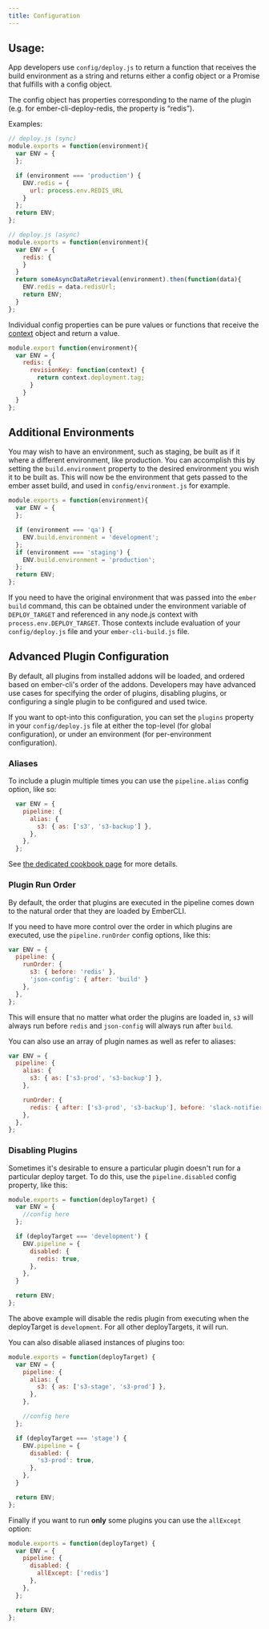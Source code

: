 ```yaml
---
title: Configuration
---
```


## Usage:

App developers use `config/deploy.js` to return a function that receives the build environment as a string and returns either a config object or a Promise that fulfills with a config object.

The config object has properties corresponding to the name of the plugin (e.g. for ember-cli-deploy-redis, the property is “redis”).

Examples:

```javascript
// deploy.js (sync)
module.exports = function(environment){
  var ENV = {
  };

  if (environment === 'production') {
    ENV.redis = {
      url: process.env.REDIS_URL
    }
  };
  return ENV;
};
```

```javascript
// deploy.js (async)
module.exports = function(environment){
  var ENV = {
    redis: {
    }
  }
  return someAsyncDataRetrieval(environment).then(function(data){
    ENV.redis = data.redisUrl;
    return ENV;
  }
};
```

Individual config properties can be pure values or functions that receive the [context](../deployment-context) object and return a value.

```javascript
module.export function(environment){
  var ENV = {
    redis: {
      revisionKey: function(context) {
        return context.deployment.tag;
      }
    }
  }
};
```

## Additional Environments

You may wish to have an environment, such as staging, be built as if it where a different environment, like production. You can accomplish this by setting the `build.environment` property to the desired environment you wish it to be built as. This will now be the environment that gets passed to the ember asset build, and used in `config/environment.js` for example.

```javascript
module.exports = function(environment){
  var ENV = {
  };

  if (environment === 'qa') {
    ENV.build.environment = 'development';
  };
  if (environment === 'staging') {
    ENV.build.environment = 'production';
  };
  return ENV;
};
```

If you need to have the original environment that was passed into the `ember build` command, this can be obtained under the environment variable of `DEPLOY_TARGET` and referenced in any node.js context with `process.env.DEPLOY_TARGET`. Those contexts include evaluation of your `config/deploy.js` file and your `ember-cli-build.js` file.

## Advanced Plugin Configuration

By default, all plugins from installed addons will be loaded, and
ordered based on ember-cli's order of the addons. Developers may have advanced use cases
for specifying the order of plugins, disabling plugins, or configuring a single plugin to
be configured and used twice.

If you want to opt-into this configuration, you can set the `plugins` property in your `config/deploy.js` file at either the top-level (for global configuration), or under an environment (for per-environment configuration).

### Aliases

To include a plugin multiple times you can use the `pipeline.alias` config option, like so:

```javascript
  var ENV = {
    pipeline: {
      alias: {
        s3: { as: ['s3', 's3-backup'] },
      },
    },
  };
```

See [the dedicated cookbook page](../including-a-plugin-twice) for more details.

### Plugin Run Order

By default, the order that plugins are executed in the pipeline comes down to the natural order that they are loaded by EmberCLI.

If you need to have more control over the order in which plugins are executed, use the `pipeline.runOrder` config options, like this:

```javascript
var ENV = {
  pipeline: {
    runOrder: {
      s3: { before: 'redis' },
      'json-config': { after: 'build' }
    },
  },
};
```

This will ensure that no matter what order the plugins are loaded in, `s3` will always run before `redis` and `json-config` will always run after `build`.

You can also use an array of plugin names as well as refer to aliases:

```javascript
var ENV = {
  pipeline: {
    alias: {
      s3: { as: ['s3-prod', 's3-backup'] },
    },

    runOrder: {
      redis: { after: ['s3-prod', 's3-backup'], before: 'slack-notifier' },
    },
  },
};
```

### Disabling Plugins

Sometimes it's desirable to ensure a particular plugin doesn't run for a particular deploy target. To do this, use the `pipeline.disabled` config property, like this:

```javascript
module.exports = function(deployTarget) {
  var ENV = {
    //config here
  };

  if (deployTarget === 'development') {
    ENV.pipeline = {
      disabled: {
        redis: true,
      },
    },
  }

  return ENV;
};
```

The above example will disable the redis plugin from executing when the deployTarget is `development`. For all other deployTargets, it will run.

You can also disable aliased instances of plugins too:

```javascript
module.exports = function(deployTarget) {
  var ENV = {
    pipeline: {
      alias: {
        s3: { as: ['s3-stage', 's3-prod'] },
      },
    },

    //config here
  };

  if (deployTarget === 'stage') {
    ENV.pipeline = {
      disabled: {
        's3-prod': true,
      },
    },
  }

  return ENV;
};
```

Finally if you want to run **only** some plugins you can use the `allExcept` option:


```javascript
module.exports = function(deployTarget) {
  var ENV = {
    pipeline: {
      disabled: {
        allExcept: ['redis']
      },
    },
  };

  return ENV;
};
```
